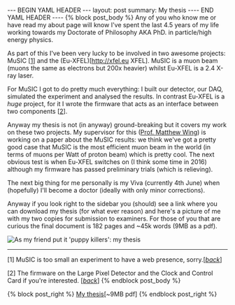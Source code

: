 --- BEGIN YAML HEADER ---
layout: post
summary: My thesis
---- END YAML HEADER ----
{% block post_body %}
Any of you who know me or have read my about page will know I've spent the last 4.5 years of my life working towards my Doctorate of Philosophy AKA PhD. in particle/high energy physics. 

As part of this I've been very lucky to be involved in two awesome projects: MuSIC [[1](#footnote1)<a id="jumpback1"></a>] and the (Eu-XFEL)[http://xfel.eu XFEL]. MuSIC is a muon beam (muons the same as electrons but 200x heavier) whilst Eu-XFEL is a 2.4 X-ray laser. 

For MuSIC I got to do pretty much everything: I built our detector, our DAQ, simulated the experiment and analysed the results. In contrast Eu-XFEL is a *huge* project, for it I wrote the firmware that acts as an interface between two components [[2](#footnote2)<a id="jumpback2"></a>].

Anyway my thesis is not (in anyway) ground-breaking but it covers my work on these two projects. My supervisor for this ([Prof. Matthew Wing](https://www.hep.ucl.ac.uk/~mw/)) is working on a paper about the MuSIC results: we think we've got a pretty good case that MuSIC is the most efficient muon beam in the world (in terms of muons per Watt of proton beam) which is pretty cool. The next obvious test is when Eu-XFEL switches on (I think some time in 2016) although my firmware has passed preliminary trials (which is relieving).

The next big thing for me personally is my Viva (currently 4th June) when (hopefully) I'll become a doctor (ideally with only minor corrections).

Anyway if you look right to the sidebar you (should) see a link where you can download my thesis (for what ever reason) and here's a picture of me with my two copies for submission to examiners. For those of you that are curious the final document is 182 pages and ~45k words (9MB as a pdf).

![As my friend put it 'puppy killers': my thesis](../images/joes_vlog/thesis.jpg "all the book")

------

[1]<a id="footnote1"></a> MuSIC is too small an experiment to have a web presence, sorry.[*[back](#jumpback1)*]

[2]<a id="footnote2"></a> The firmware on the Large Pixel Detector and the Clock and Control Card if you're interested. [*[back](#jumpback2)*]
{% endblock post_body %}

{% block post_right %}
[My thesis](../docs/thesis.pdf "download")[~9MB pdf]
{% endblock post_right %}